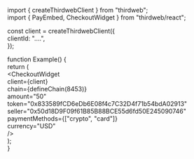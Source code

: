 import { createThirdwebClient } from "thirdweb";  
import { PayEmbed, CheckoutWidget } from "thirdweb/react";

const client \= createThirdwebClient({  
  clientId: "....",  
});

function Example() {  
  return (  
    \<CheckoutWidget  
      client\={client}  
      chain\={defineChain(8453)}  
      amount\="50"  
      token\="0x833589fCD6eDb6E08f4c7C32D4f71b54bdA02913"  
      seller\="0x50d18D9F09f61B85B88BCE55d6fd50E245090746"  
      paymentMethods\={\["crypto", "card"\]}  
      currency\="USD"  
    /\>  
  );  
}  
